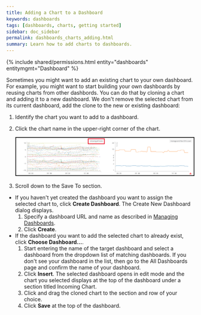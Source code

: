 ```yaml
---
title: Adding a Chart to a Dashboard
keywords: dashboards
tags: [dashboards, charts, getting started]
sidebar: doc_sidebar
permalink: dashboards_charts_adding.html
summary: Learn how to add charts to dashboards.
---
```

{% include shared/permissions.html entity="dashboards" entitymgmt="Dashboard" %}


Sometimes you might want to add an existing chart to your own dashboard. For example, you might want to start building your own dashboards by reusing charts from other dashbords. You can do that by cloning a chart and adding it to a new dashboard. We don't remove the selected chart from its current dashboard, add the clone to the new or existing dashboard:

1. Identify the chart you want to add to a dashboard.
1. Click the chart name in the upper-right corner of the chart.

    ![chart_title](images/chart_title.png)

1. Scroll down to the Save To section.
  - If you haven't yet created the dashboard you want to assign the selected chart to, click **Create Dashboard**. The Create New Dashboard dialog displays.
      1. Specify a dashboard URL and name as described in [Managing Dashboards](dashboards_managing.html).
      1. Click **Create**.
  - If the dashboard you want to add the selected chart to already exist, click **Choose Dashboard...**.
      1. Start entering the name of the target dashboard and select a dashboard from the dropdown list of matching dashboards.
      If you don't see your dashboard in the list, then go to the All Dashboards page and confirm the name of your dashboard.
      1. Click **Insert**. The selected dashboard opens in edit mode and the chart you selected displays at the top of the dashboard under a section titled Incoming Chart.
      1. Click and drag the cloned chart to the section and row of your choice.
      1. Click **Save** at the top of the dashboard.
